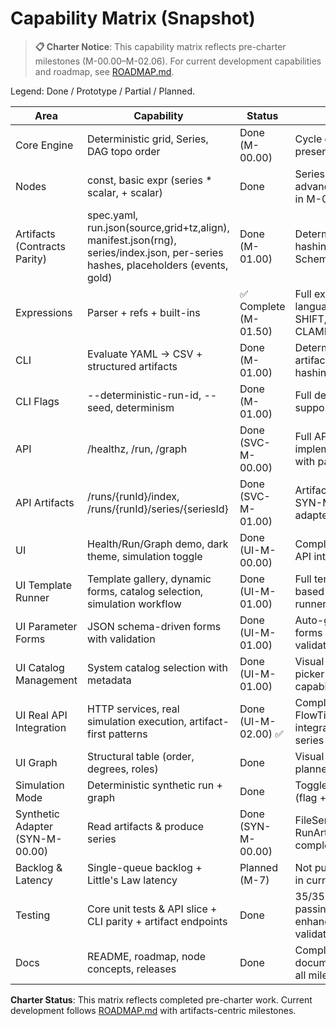 # Capability Matrix (Snapshot)

> **📋 Charter Notice**: This capability matrix reflects pre-charter milestones (M-00.00–M-02.06). For current development capabilities and roadmap, see [ROADMAP.md](../ROADMAP.md).

Legend: Done / Prototype / Partial / Planned.

| Area | Capability | Status | Notes |
|------|------------|--------|-------|
| Core Engine | Deterministic grid, Series<T>, DAG topo order | Done (M-00.00) | Cycle detection present |
| Nodes | const, basic expr (series * scalar, + scalar) | Done | Series-series & advanced built-ins in M-01.50 |
| Artifacts (Contracts Parity) | spec.yaml, run.json(source,grid+tz,align), manifest.json(rng), series/index.json, per-series hashes, placeholders (events, gold) | Done (M-01.00) | Deterministic hashing + JSON Schema validation |
| Expressions | Parser + refs + built-ins | ✅ Complete (M-01.50) | Full expression language with SHIFT, MIN, MAX, CLAMP |
| CLI | Evaluate YAML -> CSV + structured artifacts | Done (M-01.00) | Deterministic artifacts with hashing |
| CLI Flags | --deterministic-run-id, --seed, determinism | Done (M-01.00) | Full determinism support |
| API | /healthz, /run, /graph | Done (SVC-M-00.00) | Full API implementation with parity tests |
| API Artifacts | /runs/{runId}/index, /runs/{runId}/series/{seriesId} | Done (SVC-M-01.00) | Artifact serving via SYN-M-00.00 adapters |
| UI | Health/Run/Graph demo, dark theme, simulation toggle | Done (UI-M-00.00) | Complete SPA with API integration |
| UI Template Runner | Template gallery, dynamic forms, catalog selection, simulation workflow | Done (UI-M-01.00) | Full template-based simulation runner |
| UI Parameter Forms | JSON schema-driven forms with validation | Done (UI-M-01.00) | Auto-generated forms with type validation |
| UI Catalog Management | System catalog selection with metadata | Done (UI-M-01.00) | Visual catalog picker with capabilities |
| UI Real API Integration | HTTP services, real simulation execution, artifact-first patterns | Done (UI-M-02.00) ✅ | Complete FlowTime-Sim integration with series streaming |
| UI Graph | Structural table (order, degrees, roles) | Done | Visual DAG planned for later |
| Simulation Mode | Deterministic synthetic run + graph | Done | Toggle persisted (flag + query) |
| Synthetic Adapter (SYN-M-00.00) | Read artifacts & produce series | Done (SYN-M-00.00) | FileSeriesReader, RunArtifactAdapter complete |
| Backlog & Latency | Single-queue backlog + Little's Law latency | Planned (M-7) | Not pulled forward in current roadmap |
| Testing | Core unit tests & API slice + CLI parity + artifact endpoints | Done | 35/35 tests passing including enhanced artifact validation |
| Docs | README, roadmap, node concepts, releases | Done | Complete documentation for all milestones |

**Charter Status**: This matrix reflects completed pre-charter work. Current development follows [ROADMAP.md](../ROADMAP.md) with artifacts-centric milestones.

